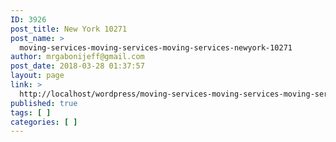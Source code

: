 ```yaml
---
ID: 3926
post_title: New York 10271
post_name: >
  moving-services-moving-services-moving-services-newyork-10271
author: mrgabonijeff@gmail.com
post_date: 2018-03-28 01:37:57
layout: page
link: >
  http://localhost/wordpress/moving-services-moving-services-moving-services-newyork-10271/
published: true
tags: [ ]
categories: [ ]
---
```

